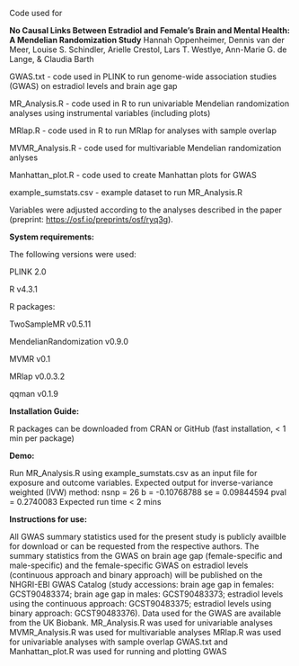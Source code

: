 Code used for

**No Causal Links Between Estradiol and Female’s Brain and Mental Health: A Mendelian Randomization Study**
Hannah Oppenheimer, Dennis van der Meer, Louise S. Schindler, Arielle Crestol, Lars T. Westlye, Ann-Marie G. de Lange, & Claudia Barth

GWAS.txt - code used in PLINK to run genome-wide association studies (GWAS) on estradiol levels and brain age gap

MR_Analysis.R - code used in R to run univariable Mendelian randomization analyses using instrumental variables (including plots)

MRlap.R - code used in R to run MRlap for analyses with sample overlap

MVMR_Analysis.R - code used for multivariable Mendelian randomization anlyses

Manhattan_plot.R - code used to create Manhattan plots for GWAS

example_sumstats.csv - example dataset to run MR_Analysis.R

Variables were adjusted according to the analyses described in the paper (preprint: https://osf.io/preprints/osf/ryq3g).

**System requirements:**

The following versions were used:

PLINK 2.0

R v4.3.1

R packages:

TwoSampleMR v0.5.11

MendelianRandomization v0.9.0

MVMR v0.1

MRlap v0.0.3.2

qqman v0.1.9

**Installation Guide:**

R packages can be downloaded from CRAN or GitHub (fast installation, < 1 min per package)

**Demo:**

Run MR_Analysis.R using example_sumstats.csv as an input file for exposure and outcome variables.
Expected output for inverse-variance weighted (IVW) method: 
nsnp = 26
b = -0.10768788
se = 0.09844594
pval = 0.2740083
Expected run time < 2 mins

**Instructions for use:**

All GWAS summary statistics used for the present study is publicly availble for download or can be requested from the respective authors.
The summary statistics from the GWAS on brain age gap (female-specific and male-specific) and the female-specific GWAS on estradiol levels (continuous approach and binary approach) will be published on the NHGRI-EBI GWAS Catalog (study accessions: brain age gap in females: GCST90483374; brain age gap in males: GCST90483373; estradiol levels using the continuous approach: GCST90483375; estradiol levels using binary approach: GCST90483376). Data used for the GWAS are available from the UK Biobank.
MR_Analysis.R was used for univariable analyses 
MVMR_Analysis.R was used for multivariable analyses
MRlap.R was used for univariable analyses with sample overlap
GWAS.txt and Manhattan_plot.R was used for running and plotting GWAS
